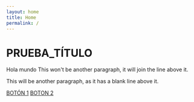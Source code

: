 ```yaml
---
layout: home
title: Home
permalink: /
---
```


# PRUEBA_TÍTULO

Hola mundo
This won't be another paragraph, it will join the line above it.

This will be another paragraph, as it has a blank line above it.

[BOTÓN 1](https://www.google.es)
[BOTON 2](https://www.maldita.es)
